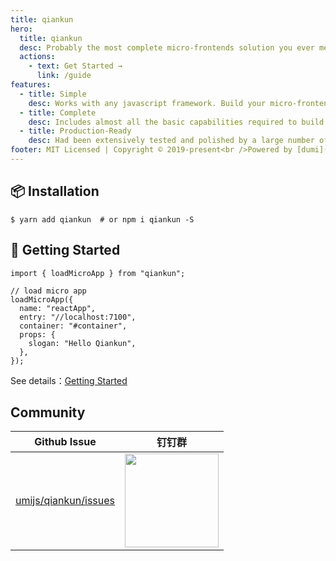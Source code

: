 ```yaml
---
title: qiankun
hero:
  title: qiankun
  desc: Probably the most complete micro-frontends solution you ever met🧐
  actions:
    - text: Get Started →
      link: /guide
features:
  - title: Simple
    desc: Works with any javascript framework. Build your micro-frontend system just like using with iframe, but not iframe actually.
  - title: Complete
    desc: Includes almost all the basic capabilities required to build a micro-frontend system, such as style isolation, js sandbox, preloading, and so on.
  - title: Production-Ready
    desc: Had been extensively tested and polished by a large number of online applications both inside and outside of Ant Financial, the robustness is trustworthy.
footer: MIT Licensed | Copyright © 2019-present<br />Powered by [dumi](https://d.umijs.org)
---
```


## 📦 Installation

```shell
$ yarn add qiankun  # or npm i qiankun -S
```

## 🔨 Getting Started

```tsx
import { loadMicroApp } from "qiankun";

// load micro app
loadMicroApp({
  name: "reactApp",
  entry: "//localhost:7100",
  container: "#container",
  props: {
    slogan: "Hello Qiankun",
  },
});
```

See details：[Getting Started](/guide/getting-started)

## Community

| Github Issue                                                    | 钉钉群                                                                                                          |
| --------------------------------------------------------------- | --------------------------------------------------------------------------------------------------------------- |
| [umijs/qiankun/issues](https://github.com/umijs/qiankun/issues) | <img src="https://gw.alipayobjects.com/mdn/rms_655822/afts/img/A*9UhaS65mywQAAAAAAAAAAAAAARQnAQ" width="150" /> |
